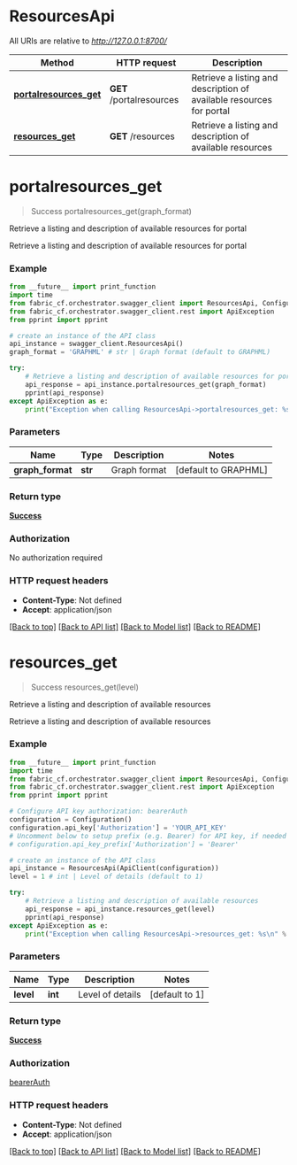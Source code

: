 # ResourcesApi

All URIs are relative to *http://127.0.0.1:8700/*

Method | HTTP request | Description
------------- | ------------- | -------------
[**portalresources_get**](ResourcesApi.md#portalresources_get) | **GET** /portalresources | Retrieve a listing and description of available resources for portal
[**resources_get**](ResourcesApi.md#resources_get) | **GET** /resources | Retrieve a listing and description of available resources

# **portalresources_get**
> Success portalresources_get(graph_format)

Retrieve a listing and description of available resources for portal

Retrieve a listing and description of available resources for portal

### Example
```python
from __future__ import print_function
import time
from fabric_cf.orchestrator.swagger_client import ResourcesApi, Configuration, ApiClient
from fabric_cf.orchestrator.swagger_client.rest import ApiException
from pprint import pprint

# create an instance of the API class
api_instance = swagger_client.ResourcesApi()
graph_format = 'GRAPHML' # str | Graph format (default to GRAPHML)

try:
    # Retrieve a listing and description of available resources for portal
    api_response = api_instance.portalresources_get(graph_format)
    pprint(api_response)
except ApiException as e:
    print("Exception when calling ResourcesApi->portalresources_get: %s\n" % e)
```

### Parameters

Name | Type | Description  | Notes
------------- | ------------- | ------------- | -------------
 **graph_format** | **str**| Graph format | [default to GRAPHML]

### Return type

[**Success**](Success.md)

### Authorization

No authorization required

### HTTP request headers

 - **Content-Type**: Not defined
 - **Accept**: application/json

[[Back to top]](#) [[Back to API list]](../README.md#documentation-for-api-endpoints) [[Back to Model list]](../README.md#documentation-for-models) [[Back to README]](../README.md)

# **resources_get**
> Success resources_get(level)

Retrieve a listing and description of available resources

Retrieve a listing and description of available resources

### Example
```python
from __future__ import print_function
import time
from fabric_cf.orchestrator.swagger_client import ResourcesApi, Configuration, ApiClient
from fabric_cf.orchestrator.swagger_client.rest import ApiException
from pprint import pprint

# Configure API key authorization: bearerAuth
configuration = Configuration()
configuration.api_key['Authorization'] = 'YOUR_API_KEY'
# Uncomment below to setup prefix (e.g. Bearer) for API key, if needed
# configuration.api_key_prefix['Authorization'] = 'Bearer'

# create an instance of the API class
api_instance = ResourcesApi(ApiClient(configuration))
level = 1 # int | Level of details (default to 1)

try:
    # Retrieve a listing and description of available resources
    api_response = api_instance.resources_get(level)
    pprint(api_response)
except ApiException as e:
    print("Exception when calling ResourcesApi->resources_get: %s\n" % e)
```

### Parameters

Name | Type | Description  | Notes
------------- | ------------- | ------------- | -------------
 **level** | **int**| Level of details | [default to 1]

### Return type

[**Success**](Success.md)

### Authorization

[bearerAuth](../README.md#bearerAuth)

### HTTP request headers

 - **Content-Type**: Not defined
 - **Accept**: application/json

[[Back to top]](#) [[Back to API list]](../README.md#documentation-for-api-endpoints) [[Back to Model list]](../README.md#documentation-for-models) [[Back to README]](../README.md)

